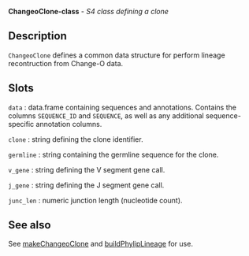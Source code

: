 





**ChangeoClone-class** - *S4 class defining a clone*

Description
--------------------

`ChangeoClone` defines a common data structure for perform lineage recontruction
from Change-O data.



Slots
-------------------



`data`
:   data.frame containing sequences and annotations. Contains the
columns `SEQUENCE_ID` and `SEQUENCE`, as well as any additional 
sequence-specific annotation columns.

`clone`
:   string defining the clone identifier.

`germline`
:   string containing the germline sequence for the clone.

`v_gene`
:   string defining the V segment gene call.

`j_gene`
:   string defining the J segment gene call.

`junc_len`
:   numeric junction length (nucleotide count).




See also
-------------------

See [makeChangeoClone](makeChangeoClone.md) and [buildPhylipLineage](buildPhylipLineage.md) for use.



